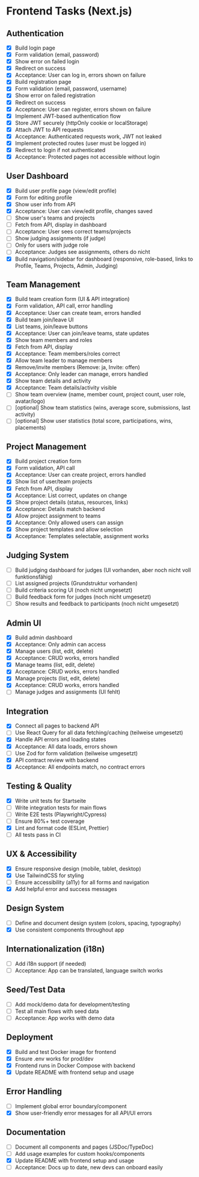 # Frontend Tasks (Next.js)

## Authentication
- [x] Build login page
- [x] Form validation (email, password)
- [x] Show error on failed login
- [x] Redirect on success
- [x] Acceptance: User can log in, errors shown on failure
- [x] Build registration page
- [x] Form validation (email, password, username)
- [x] Show error on failed registration
- [x] Redirect on success
- [x] Acceptance: User can register, errors shown on failure
- [x] Implement JWT-based authentication flow
- [x] Store JWT securely (httpOnly cookie or localStorage)
- [x] Attach JWT to API requests
- [x] Acceptance: Authenticated requests work, JWT not leaked
- [x] Implement protected routes (user must be logged in)
- [x] Redirect to login if not authenticated
- [x] Acceptance: Protected pages not accessible without login

## User Dashboard
- [x] Build user profile page (view/edit profile)
- [x] Form for editing profile
- [x] Show user info from API
- [x] Acceptance: User can view/edit profile, changes saved
- [ ] Show user's teams and projects
- [ ] Fetch from API, display in dashboard
- [ ] Acceptance: User sees correct teams/projects
- [ ] Show judging assignments (if judge)
- [ ] Only for users with judge role
- [ ] Acceptance: Judges see assignments, others do nicht
- [x] Build navigation/sidebar for dashboard (responsive, role-based, links to Profile, Teams, Projects, Admin, Judging)

## Team Management
- [x] Build team creation form (UI & API integration)
- [x] Form validation, API call, error handling
- [x] Acceptance: User can create team, errors handled
- [x] Build team join/leave UI
- [x] List teams, join/leave buttons
- [x] Acceptance: User can join/leave teams, state updates
- [x] Show team members and roles
- [x] Fetch from API, display
- [x] Acceptance: Team members/roles correct
- [x] Allow team leader to manage members
- [x] Remove/invite members (Remove: ja, Invite: offen)
- [x] Acceptance: Only leader can manage, errors handled
- [x] Show team details and activity
- [x] Acceptance: Team details/activity visible
- [ ] Show team overview (name, member count, project count, user role, avatar/logo)
- [ ] [optional] Show team statistics (wins, average score, submissions, last activity)
- [ ] [optional] Show user statistics (total score, participations, wins, placements)

## Project Management
- [x] Build project creation form
- [x] Form validation, API call
- [x] Acceptance: User can create project, errors handled
- [x] Show list of user/team projects
- [x] Fetch from API, display
- [x] Acceptance: List correct, updates on change
- [x] Show project details (status, resources, links)
- [x] Acceptance: Details match backend
- [x] Allow project assignment to teams
- [x] Acceptance: Only allowed users can assign
- [x] Show project templates and allow selection
- [x] Acceptance: Templates selectable, assignment works

## Judging System
- [ ] Build judging dashboard for judges (UI vorhanden, aber noch nicht voll funktionsfähig)
- [ ] List assigned projects (Grundstruktur vorhanden)
- [ ] Build criteria scoring UI (noch nicht umgesetzt)
- [ ] Build feedback form for judges (noch nicht umgesetzt)
- [ ] Show results and feedback to participants (noch nicht umgesetzt)

## Admin UI
- [x] Build admin dashboard
- [x] Acceptance: Only admin can access
- [x] Manage users (list, edit, delete)
- [x] Acceptance: CRUD works, errors handled
- [x] Manage teams (list, edit, delete)
- [x] Acceptance: CRUD works, errors handled
- [x] Manage projects (list, edit, delete)
- [x] Acceptance: CRUD works, errors handled
- [ ] Manage judges and assignments (UI fehlt)

## Integration
- [x] Connect all pages to backend API
- [ ] Use React Query for all data fetching/caching (teilweise umgesetzt)
- [x] Handle API errors and loading states
- [x] Acceptance: All data loads, errors shown
- [ ] Use Zod for form validation (teilweise umgesetzt)
- [x] API contract review with backend
- [x] Acceptance: All endpoints match, no contract errors

## Testing & Quality
- [x] Write unit tests for Startseite
- [ ] Write integration tests for main flows
- [ ] Write E2E tests (Playwright/Cypress)
- [ ] Ensure 80%+ test coverage
- [x] Lint and format code (ESLint, Prettier)
- [ ] All tests pass in CI

## UX & Accessibility
- [x] Ensure responsive design (mobile, tablet, desktop)
- [x] Use TailwindCSS for styling
- [ ] Ensure accessibility (a11y) for all forms and navigation
- [x] Add helpful error and success messages

## Design System
- [ ] Define and document design system (colors, spacing, typography)
- [x] Use consistent components throughout app

## Internationalization (i18n)
- [ ] Add i18n support (if needed)
- [ ] Acceptance: App can be translated, language switch works

## Seed/Test Data
- [ ] Add mock/demo data for development/testing
- [ ] Test all main flows with seed data
- [ ] Acceptance: App works with demo data

## Deployment
- [x] Build and test Docker image for frontend
- [x] Ensure .env works for prod/dev
- [x] Frontend runs in Docker Compose with backend
- [x] Update README with frontend setup and usage

## Error Handling
- [ ] Implement global error boundary/component
- [x] Show user-friendly error messages for all API/UI errors

## Documentation
- [ ] Document all components and pages (JSDoc/TypeDoc)
- [ ] Add usage examples for custom hooks/components
- [x] Update README with frontend setup and usage
- [ ] Acceptance: Docs up to date, new devs can onboard easily
